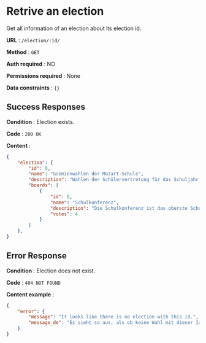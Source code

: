# Retrive an election

Get all information of an election about its election id.

**URL** : `/election/:id/`

**Method** : `GET`

**Auth required** : NO

**Permissions required** : None

**Data constraints** : `{}`

## Success Responses

**Condition** : Election exists.

**Code** : `200 OK`

**Content** : 
```json
{
    "election": {
        "id": 0,
        "name": "Gremienwahlen der Mozart-Schule",
        "description": "Wahlen der Schülervertretung für das Schuljahr 2019/20",
        "boards": [
            {
                "id": 0,
                "name": "Schulkonferenz",
                "description": "Die Schulkonferenz ist das oberste Schulgremium.",
                "votes": 4
            }
        ]
    },
}
```

## Error Response

**Condition** : Election does not exist.

**Code** : `404 NOT FOUND`

**Content example** :

```json
{
    "error": {
        "message": "It looks like there is no election with this id.",
        "message_de": "Es sieht so aus, als ob keine Wahl mit dieser Id existiert."
    }
}
```